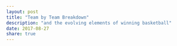 ```yaml
---
layout: post
title: "Team by Team Breakdown"
description: "and the evolving elements of winning basketball"
date: 2017-08-27
share: true
---
```


<svg height="600" width="850"></svg>
<div class="tooltip" id="statTooltip"></div>

<script>

    var translate = function(left, top) { return "translate(" + left + "," + top + ")"; };

    var data = [{"diffs": {"ts_pct": {"total": 37, "pct_diff": 0.286}, "efg_pct": {"total": 38, "pct_diff": 0.321}, "ft": {"total": 34, "pct_diff": 0.11}, "ast": {"total": 31, "pct_diff": 0.255}, "stl": {"total": 27, "pct_diff": 0.166}, "win": {"total": 32, "pct_diff": 0.61}, "orb": {"total": 33, "pct_diff": -0.026}, "trb": {"total": 32, "pct_diff": 0.172}, "tov": {"total": 33, "pct_diff": 0.065}, "fg3": {"total": 24, "pct_diff": 0.277}, "fta": {"total": 39, "pct_diff": 0.123}, "fg_pct": {"total": 39, "pct_diff": 0.277}, "fg3_pct": {"total": 45, "pct_diff": 0.166}, "blk": {"total": 27, "pct_diff": -0.02}, "fg": {"total": 32, "pct_diff": 0.36}, "drb": {"total": 41, "pct_diff": 0.195}, "base_win_pct": 0.39, "fga": {"total": 38, "pct_diff": 0.005}}, "team_name": "sac"}, {"diffs": {"ts_pct": {"total": 48, "pct_diff": 0.25}, "efg_pct": {"total": 47, "pct_diff": 0.202}, "ft": {"total": 30, "pct_diff": 0.133}, "ast": {"total": 43, "pct_diff": 0.198}, "stl": {"total": 29, "pct_diff": 0.259}, "win": {"total": 41, "pct_diff": 0.5}, "orb": {"total": 29, "pct_diff": -0.086}, "trb": {"total": 37, "pct_diff": 0.068}, "tov": {"total": 33, "pct_diff": 0.167}, "fg3": {"total": 46, "pct_diff": 0.109}, "fta": {"total": 27, "pct_diff": 0.13}, "fg_pct": {"total": 42, "pct_diff": 0.262}, "fg3_pct": {"total": 43, "pct_diff": 0.174}, "blk": {"total": 30, "pct_diff": 0.167}, "fg": {"total": 43, "pct_diff": 0.291}, "drb": {"total": 34, "pct_diff": 0.206}, "base_win_pct": 0.5, "fga": {"total": 32, "pct_diff": -0.063}}, "team_name": "por"}, {"diffs": {"ts_pct": {"total": 54, "pct_diff": 0.2}, "efg_pct": {"total": 56, "pct_diff": 0.185}, "ft": {"total": 50, "pct_diff": -0.004}, "ast": {"total": 52, "pct_diff": 0.16}, "stl": {"total": 40, "pct_diff": 0.081}, "win": {"total": 61, "pct_diff": 0.256}, "orb": {"total": 39, "pct_diff": -0.026}, "trb": {"total": 47, "pct_diff": 0.022}, "tov": {"total": 45, "pct_diff": 0.1}, "fg3": {"total": 48, "pct_diff": 0.11}, "fta": {"total": 44, "pct_diff": -0.017}, "fg_pct": {"total": 56, "pct_diff": 0.149}, "fg3_pct": {"total": 53, "pct_diff": 0.124}, "blk": {"total": 55, "pct_diff": 0.056}, "fg": {"total": 50, "pct_diff": 0.176}, "drb": {"total": 51, "pct_diff": 0.099}, "base_win_pct": 0.744, "fga": {"total": 40, "pct_diff": 0.031}}, "team_name": "sas"}, {"diffs": {"ts_pct": {"total": 37, "pct_diff": 0.27}, "efg_pct": {"total": 34, "pct_diff": 0.315}, "ft": {"total": 41, "pct_diff": 0.171}, "ast": {"total": 30, "pct_diff": 0.189}, "stl": {"total": 19, "pct_diff": 0.124}, "win": {"total": 20, "pct_diff": 0.756}, "orb": {"total": 24, "pct_diff": -0.036}, "trb": {"total": 23, "pct_diff": 0.278}, "tov": {"total": 21, "pct_diff": 0.042}, "fg3": {"total": 44, "pct_diff": 0.074}, "fta": {"total": 40, "pct_diff": 0.081}, "fg_pct": {"total": 32, "pct_diff": 0.287}, "fg3_pct": {"total": 34, "pct_diff": 0.197}, "blk": {"total": 26, "pct_diff": 0.141}, "fg": {"total": 17, "pct_diff": 0.403}, "drb": {"total": 31, "pct_diff": 0.304}, "base_win_pct": 0.244, "fga": {"total": 21, "pct_diff": -0.054}}, "team_name": "brk"}, {"diffs": {"ts_pct": {"total": 45, "pct_diff": 0.355}, "efg_pct": {"total": 42, "pct_diff": 0.345}, "ft": {"total": 36, "pct_diff": 0.155}, "ast": {"total": 39, "pct_diff": 0.232}, "stl": {"total": 37, "pct_diff": 0.083}, "win": {"total": 42, "pct_diff": 0.488}, "orb": {"total": 24, "pct_diff": -0.054}, "trb": {"total": 32, "pct_diff": 0.207}, "tov": {"total": 44, "pct_diff": 0.079}, "fg3": {"total": 25, "pct_diff": 0.168}, "fta": {"total": 33, "pct_diff": 0.064}, "fg_pct": {"total": 46, "pct_diff": 0.292}, "fg3_pct": {"total": 46, "pct_diff": 0.205}, "blk": {"total": 35, "pct_diff": 0.059}, "fg": {"total": 47, "pct_diff": 0.254}, "drb": {"total": 30, "pct_diff": 0.355}, "base_win_pct": 0.512, "fga": {"total": 42, "pct_diff": -0.06}}, "team_name": "ind"}, {"diffs": {"ts_pct": {"total": 44, "pct_diff": 0.329}, "efg_pct": {"total": 42, "pct_diff": 0.345}, "ft": {"total": 34, "pct_diff": 0.253}, "ast": {"total": 39, "pct_diff": 0.206}, "stl": {"total": 44, "pct_diff": 0.079}, "win": {"total": 42, "pct_diff": 0.488}, "orb": {"total": 22, "pct_diff": 0.079}, "trb": {"total": 32, "pct_diff": 0.175}, "tov": {"total": 43, "pct_diff": 0.093}, "fg3": {"total": 28, "pct_diff": 0.345}, "fta": {"total": 34, "pct_diff": 0.135}, "fg_pct": {"total": 44, "pct_diff": 0.261}, "fg3_pct": {"total": 44, "pct_diff": 0.147}, "blk": {"total": 43, "pct_diff": 0.139}, "fg": {"total": 45, "pct_diff": 0.221}, "drb": {"total": 40, "pct_diff": 0.188}, "base_win_pct": 0.512, "fga": {"total": 30, "pct_diff": 0.055}}, "team_name": "mil"}, {"diffs": {"ts_pct": {"total": 34, "pct_diff": 0.416}, "efg_pct": {"total": 31, "pct_diff": 0.428}, "ft": {"total": 48, "pct_diff": 0.122}, "ast": {"total": 43, "pct_diff": 0.25}, "stl": {"total": 39, "pct_diff": 0.135}, "win": {"total": 31, "pct_diff": 0.622}, "orb": {"total": 48, "pct_diff": -0.003}, "trb": {"total": 48, "pct_diff": 0.08}, "tov": {"total": 41, "pct_diff": 0.061}, "fg3": {"total": 22, "pct_diff": 0.395}, "fta": {"total": 47, "pct_diff": 0.111}, "fg_pct": {"total": 39, "pct_diff": 0.263}, "fg3_pct": {"total": 32, "pct_diff": 0.247}, "blk": {"total": 29, "pct_diff": 0.277}, "fg": {"total": 33, "pct_diff": 0.38}, "drb": {"total": 41, "pct_diff": 0.207}, "base_win_pct": 0.378, "fga": {"total": 46, "pct_diff": -0.008}}, "team_name": "min"}, {"diffs": {"ts_pct": {"total": 42, "pct_diff": 0.357}, "efg_pct": {"total": 51, "pct_diff": 0.245}, "ft": {"total": 23, "pct_diff": 0.022}, "ast": {"total": 47, "pct_diff": 0.117}, "stl": {"total": 37, "pct_diff": 0.095}, "win": {"total": 41, "pct_diff": 0.5}, "orb": {"total": 45, "pct_diff": 0.033}, "trb": {"total": 41, "pct_diff": 0.134}, "tov": {"total": 41, "pct_diff": 0.037}, "fg3": {"total": 46, "pct_diff": 0.109}, "fta": {"total": 29, "pct_diff": 0.121}, "fg_pct": {"total": 42, "pct_diff": 0.262}, "fg3_pct": {"total": 45, "pct_diff": 0.233}, "blk": {"total": 47, "pct_diff": 0.032}, "fg": {"total": 43, "pct_diff": 0.267}, "drb": {"total": 33, "pct_diff": 0.258}, "base_win_pct": 0.5, "fga": {"total": 42, "pct_diff": 0.024}}, "team_name": "mia"}, {"diffs": {"ts_pct": {"total": 54, "pct_diff": 0.211}, "efg_pct": {"total": 55, "pct_diff": 0.178}, "ft": {"total": 45, "pct_diff": 0.022}, "ast": {"total": 30, "pct_diff": 0.345}, "stl": {"total": 30, "pct_diff": 0.245}, "win": {"total": 51, "pct_diff": 0.378}, "orb": {"total": 29, "pct_diff": 0.033}, "trb": {"total": 43, "pct_diff": 0.169}, "tov": {"total": 30, "pct_diff": 0.178}, "fg3": {"total": 54, "pct_diff": 0.119}, "fta": {"total": 53, "pct_diff": 0.001}, "fg_pct": {"total": 50, "pct_diff": 0.218}, "fg3_pct": {"total": 46, "pct_diff": 0.204}, "blk": {"total": 36, "pct_diff": 0.1}, "fg": {"total": 35, "pct_diff": 0.292}, "drb": {"total": 46, "pct_diff": 0.226}, "base_win_pct": 0.622, "fga": {"total": 23, "pct_diff": 0.074}}, "team_name": "cle"}, {"diffs": {"ts_pct": {"total": 38, "pct_diff": 0.324}, "efg_pct": {"total": 31, "pct_diff": 0.367}, "ft": {"total": 62, "pct_diff": 0.077}, "ast": {"total": 32, "pct_diff": 0.217}, "stl": {"total": 43, "pct_diff": 0.142}, "win": {"total": 36, "pct_diff": 0.561}, "orb": {"total": 36, "pct_diff": -0.022}, "trb": {"total": 32, "pct_diff": 0.155}, "tov": {"total": 48, "pct_diff": 0.082}, "fg3": {"total": 30, "pct_diff": 0.161}, "fta": {"total": 59, "pct_diff": 0.086}, "fg_pct": {"total": 33, "pct_diff": 0.319}, "fg3_pct": {"total": 33, "pct_diff": 0.258}, "blk": {"total": 28, "pct_diff": 0.132}, "fg": {"total": 28, "pct_diff": 0.418}, "drb": {"total": 33, "pct_diff": 0.197}, "base_win_pct": 0.439, "fga": {"total": 35, "pct_diff": -0.01}}, "team_name": "cho"}, {"diffs": {"ts_pct": {"total": 34, "pct_diff": 0.387}, "efg_pct": {"total": 36, "pct_diff": 0.372}, "ft": {"total": 29, "pct_diff": 0.001}, "ast": {"total": 44, "pct_diff": 0.258}, "stl": {"total": 38, "pct_diff": 0.096}, "win": {"total": 31, "pct_diff": 0.622}, "orb": {"total": 45, "pct_diff": -0.0}, "trb": {"total": 42, "pct_diff": 0.146}, "tov": {"total": 34, "pct_diff": 0.004}, "fg3": {"total": 31, "pct_diff": 0.299}, "fta": {"total": 31, "pct_diff": -0.023}, "fg_pct": {"total": 37, "pct_diff": 0.298}, "fg3_pct": {"total": 42, "pct_diff": 0.241}, "blk": {"total": 44, "pct_diff": 0.077}, "fg": {"total": 34, "pct_diff": 0.298}, "drb": {"total": 39, "pct_diff": 0.263}, "base_win_pct": 0.378, "fga": {"total": 44, "pct_diff": -0.037}}, "team_name": "nyk"}, {"diffs": {"ts_pct": {"total": 51, "pct_diff": 0.27}, "efg_pct": {"total": 51, "pct_diff": 0.27}, "ft": {"total": 50, "pct_diff": 0.029}, "ast": {"total": 46, "pct_diff": 0.177}, "stl": {"total": 34, "pct_diff": 0.094}, "win": {"total": 55, "pct_diff": 0.329}, "orb": {"total": 35, "pct_diff": -0.042}, "trb": {"total": 40, "pct_diff": 0.154}, "tov": {"total": 37, "pct_diff": -0.022}, "fg3": {"total": 62, "pct_diff": 0.103}, "fta": {"total": 51, "pct_diff": 0.035}, "fg_pct": {"total": 43, "pct_diff": 0.282}, "fg3_pct": {"total": 42, "pct_diff": 0.258}, "blk": {"total": 28, "pct_diff": 0.115}, "fg": {"total": 34, "pct_diff": 0.3}, "drb": {"total": 41, "pct_diff": 0.207}, "base_win_pct": 0.671, "fga": {"total": 33, "pct_diff": -0.065}}, "team_name": "hou"}, {"diffs": {"ts_pct": {"total": 38, "pct_diff": 0.323}, "efg_pct": {"total": 41, "pct_diff": 0.329}, "ft": {"total": 33, "pct_diff": 0.038}, "ast": {"total": 43, "pct_diff": 0.216}, "stl": {"total": 45, "pct_diff": 0.024}, "win": {"total": 49, "pct_diff": 0.402}, "orb": {"total": 35, "pct_diff": -0.055}, "trb": {"total": 37, "pct_diff": 0.051}, "tov": {"total": 43, "pct_diff": 0.053}, "fg3": {"total": 30, "pct_diff": 0.269}, "fta": {"total": 24, "pct_diff": -0.015}, "fg_pct": {"total": 43, "pct_diff": 0.262}, "fg3_pct": {"total": 38, "pct_diff": 0.323}, "blk": {"total": 32, "pct_diff": 0.215}, "fg": {"total": 49, "pct_diff": 0.157}, "drb": {"total": 44, "pct_diff": 0.197}, "base_win_pct": 0.598, "fga": {"total": 47, "pct_diff": -0.109}}, "team_name": "was"}, {"diffs": {"ts_pct": {"total": 28, "pct_diff": 0.469}, "efg_pct": {"total": 28, "pct_diff": 0.433}, "ft": {"total": 29, "pct_diff": 0.2}, "ast": {"total": 15, "pct_diff": 0.216}, "stl": {"total": 36, "pct_diff": 0.044}, "win": {"total": 26, "pct_diff": 0.683}, "orb": {"total": 43, "pct_diff": 0.102}, "trb": {"total": 39, "pct_diff": 0.119}, "tov": {"total": 34, "pct_diff": 0.065}, "fg3": {"total": 32, "pct_diff": 0.214}, "fta": {"total": 32, "pct_diff": 0.152}, "fg_pct": {"total": 25, "pct_diff": 0.403}, "fg3_pct": {"total": 32, "pct_diff": 0.277}, "blk": {"total": 22, "pct_diff": 0.138}, "fg": {"total": 33, "pct_diff": 0.289}, "drb": {"total": 30, "pct_diff": 0.316}, "base_win_pct": 0.317, "fga": {"total": 45, "pct_diff": -0.006}}, "team_name": "lal"}, {"diffs": {"ts_pct": {"total": 31, "pct_diff": 0.304}, "efg_pct": {"total": 36, "pct_diff": 0.215}, "ft": {"total": 27, "pct_diff": 0.14}, "ast": {"total": 43, "pct_diff": 0.171}, "stl": {"total": 29, "pct_diff": 0.073}, "win": {"total": 28, "pct_diff": 0.659}, "orb": {"total": 29, "pct_diff": 0.073}, "trb": {"total": 29, "pct_diff": 0.28}, "tov": {"total": 24, "pct_diff": 0.034}, "fg3": {"total": 53, "pct_diff": 0.074}, "fta": {"total": 28, "pct_diff": 0.088}, "fg_pct": {"total": 31, "pct_diff": 0.24}, "fg3_pct": {"total": 40, "pct_diff": 0.184}, "blk": {"total": 35, "pct_diff": 0.145}, "fg": {"total": 28, "pct_diff": 0.302}, "drb": {"total": 30, "pct_diff": 0.259}, "base_win_pct": 0.341, "fga": {"total": 34, "pct_diff": 0.041}}, "team_name": "phi"}, {"diffs": {"ts_pct": {"total": 25, "pct_diff": 0.427}, "efg_pct": {"total": 26, "pct_diff": 0.361}, "ft": {"total": 28, "pct_diff": 0.136}, "ast": {"total": 30, "pct_diff": 0.174}, "stl": {"total": 37, "pct_diff": 0.004}, "win": {"total": 24, "pct_diff": 0.707}, "orb": {"total": 45, "pct_diff": -0.026}, "trb": {"total": 38, "pct_diff": 0.102}, "tov": {"total": 37, "pct_diff": 0.004}, "fg3": {"total": 24, "pct_diff": 0.207}, "fta": {"total": 27, "pct_diff": 0.04}, "fg_pct": {"total": 30, "pct_diff": 0.274}, "fg3_pct": {"total": 31, "pct_diff": 0.191}, "blk": {"total": 31, "pct_diff": 0.126}, "fg": {"total": 35, "pct_diff": 0.164}, "drb": {"total": 32, "pct_diff": 0.238}, "base_win_pct": 0.293, "fga": {"total": 44, "pct_diff": -0.066}}, "team_name": "pho"}, {"diffs": {"ts_pct": {"total": 32, "pct_diff": 0.473}, "efg_pct": {"total": 31, "pct_diff": 0.437}, "ft": {"total": 29, "pct_diff": 0.253}, "ast": {"total": 35, "pct_diff": 0.227}, "stl": {"total": 46, "pct_diff": 0.12}, "win": {"total": 33, "pct_diff": 0.598}, "orb": {"total": 33, "pct_diff": 0.022}, "trb": {"total": 18, "pct_diff": 0.154}, "tov": {"total": 61, "pct_diff": 0.024}, "fg3": {"total": 45, "pct_diff": 0.109}, "fta": {"total": 27, "pct_diff": 0.228}, "fg_pct": {"total": 30, "pct_diff": 0.465}, "fg3_pct": {"total": 34, "pct_diff": 0.216}, "blk": {"total": 38, "pct_diff": -0.007}, "fg": {"total": 30, "pct_diff": 0.365}, "drb": {"total": 15, "pct_diff": 0.465}, "base_win_pct": 0.402, "fga": {"total": 52, "pct_diff": -0.056}}, "team_name": "dal"}, {"diffs": {"ts_pct": {"total": 48, "pct_diff": 0.336}, "efg_pct": {"total": 51, "pct_diff": 0.28}, "ft": {"total": 45, "pct_diff": 0.089}, "ast": {"total": 36, "pct_diff": 0.211}, "stl": {"total": 40, "pct_diff": 0.103}, "win": {"total": 51, "pct_diff": 0.378}, "orb": {"total": 33, "pct_diff": 0.045}, "trb": {"total": 41, "pct_diff": 0.134}, "tov": {"total": 38, "pct_diff": 0.089}, "fg3": {"total": 46, "pct_diff": 0.161}, "fta": {"total": 45, "pct_diff": 0.089}, "fg_pct": {"total": 54, "pct_diff": 0.248}, "fg3_pct": {"total": 47, "pct_diff": 0.165}, "blk": {"total": 53, "pct_diff": 0.133}, "fg": {"total": 43, "pct_diff": 0.238}, "drb": {"total": 49, "pct_diff": 0.194}, "base_win_pct": 0.622, "fga": {"total": 31, "pct_diff": -0.074}}, "team_name": "lac"}, {"diffs": {"ts_pct": {"total": 29, "pct_diff": 0.508}, "efg_pct": {"total": 31, "pct_diff": 0.388}, "ft": {"total": 32, "pct_diff": 0.115}, "ast": {"total": 36, "pct_diff": 0.313}, "stl": {"total": 32, "pct_diff": 0.177}, "win": {"total": 29, "pct_diff": 0.646}, "orb": {"total": 35, "pct_diff": -0.04}, "trb": {"total": 33, "pct_diff": 0.131}, "tov": {"total": 33, "pct_diff": 0.101}, "fg3": {"total": 29, "pct_diff": 0.163}, "fta": {"total": 36, "pct_diff": 0.063}, "fg_pct": {"total": 31, "pct_diff": 0.42}, "fg3_pct": {"total": 29, "pct_diff": 0.198}, "blk": {"total": 33, "pct_diff": 0.131}, "fg": {"total": 30, "pct_diff": 0.413}, "drb": {"total": 27, "pct_diff": 0.313}, "base_win_pct": 0.354, "fga": {"total": 38, "pct_diff": 0.014}}, "team_name": "orl"}, {"diffs": {"ts_pct": {"total": 37, "pct_diff": 0.396}, "efg_pct": {"total": 36, "pct_diff": 0.391}, "ft": {"total": 43, "pct_diff": 0.05}, "ast": {"total": 30, "pct_diff": 0.318}, "stl": {"total": 42, "pct_diff": 0.18}, "win": {"total": 34, "pct_diff": 0.585}, "orb": {"total": 25, "pct_diff": 0.105}, "trb": {"total": 21, "pct_diff": 0.347}, "tov": {"total": 42, "pct_diff": 0.085}, "fg3": {"total": 34, "pct_diff": 0.203}, "fta": {"total": 44, "pct_diff": 0.108}, "fg_pct": {"total": 34, "pct_diff": 0.409}, "fg3_pct": {"total": 42, "pct_diff": 0.252}, "blk": {"total": 50, "pct_diff": 0.105}, "fg": {"total": 25, "pct_diff": 0.425}, "drb": {"total": 24, "pct_diff": 0.377}, "base_win_pct": 0.415, "fga": {"total": 35, "pct_diff": 0.042}}, "team_name": "nop"}, {"diffs": {"ts_pct": {"total": 51, "pct_diff": 0.26}, "efg_pct": {"total": 47, "pct_diff": 0.25}, "ft": {"total": 42, "pct_diff": 0.116}, "ast": {"total": 48, "pct_diff": 0.107}, "stl": {"total": 30, "pct_diff": 0.111}, "win": {"total": 51, "pct_diff": 0.378}, "orb": {"total": 44, "pct_diff": -0.031}, "trb": {"total": 51, "pct_diff": 0.143}, "tov": {"total": 31, "pct_diff": 0.088}, "fg3": {"total": 45, "pct_diff": 0.222}, "fta": {"total": 46, "pct_diff": 0.117}, "fg_pct": {"total": 49, "pct_diff": 0.256}, "fg3_pct": {"total": 40, "pct_diff": 0.178}, "blk": {"total": 47, "pct_diff": 0.101}, "fg": {"total": 38, "pct_diff": 0.273}, "drb": {"total": 51, "pct_diff": 0.182}, "base_win_pct": 0.622, "fga": {"total": 29, "pct_diff": -0.07}}, "team_name": "uta"}, {"diffs": {"ts_pct": {"total": 66, "pct_diff": 0.107}, "efg_pct": {"total": 65, "pct_diff": 0.121}, "ft": {"total": 39, "pct_diff": 0.029}, "ast": {"total": 68, "pct_diff": 0.109}, "stl": {"total": 45, "pct_diff": 0.05}, "win": {"total": 67, "pct_diff": 0.183}, "orb": {"total": 24, "pct_diff": 0.1}, "trb": {"total": 39, "pct_diff": 0.132}, "tov": {"total": 39, "pct_diff": 0.106}, "fg3": {"total": 59, "pct_diff": 0.115}, "fta": {"total": 38, "pct_diff": 0.025}, "fg_pct": {"total": 68, "pct_diff": 0.08}, "fg3_pct": {"total": 58, "pct_diff": 0.131}, "blk": {"total": 61, "pct_diff": 0.003}, "fg": {"total": 60, "pct_diff": 0.15}, "drb": {"total": 47, "pct_diff": 0.119}, "base_win_pct": 0.817, "fga": {"total": 33, "pct_diff": 0.062}}, "team_name": "gsw"}, {"diffs": {"ts_pct": {"total": 41, "pct_diff": 0.354}, "efg_pct": {"total": 38, "pct_diff": 0.397}, "ft": {"total": 48, "pct_diff": -0.003}, "ast": {"total": 36, "pct_diff": 0.337}, "stl": {"total": 30, "pct_diff": 0.143}, "win": {"total": 43, "pct_diff": 0.476}, "orb": {"total": 40, "pct_diff": 0.051}, "trb": {"total": 43, "pct_diff": 0.15}, "tov": {"total": 36, "pct_diff": 0.087}, "fg3": {"total": 20, "pct_diff": 0.326}, "fta": {"total": 56, "pct_diff": -0.06}, "fg_pct": {"total": 40, "pct_diff": 0.376}, "fg3_pct": {"total": 30, "pct_diff": 0.343}, "blk": {"total": 32, "pct_diff": 0.07}, "fg": {"total": 34, "pct_diff": 0.358}, "drb": {"total": 44, "pct_diff": 0.226}, "base_win_pct": 0.524, "fga": {"total": 29, "pct_diff": 0.062}}, "team_name": "atl"}, {"diffs": {"ts_pct": {"total": 48, "pct_diff": 0.312}, "efg_pct": {"total": 49, "pct_diff": 0.272}, "ft": {"total": 36, "pct_diff": -0.007}, "ast": {"total": 53, "pct_diff": 0.071}, "stl": {"total": 30, "pct_diff": 0.021}, "win": {"total": 53, "pct_diff": 0.354}, "orb": {"total": 27, "pct_diff": 0.021}, "trb": {"total": 29, "pct_diff": 0.251}, "tov": {"total": 36, "pct_diff": -0.035}, "fg3": {"total": 58, "pct_diff": 0.078}, "fta": {"total": 35, "pct_diff": 0.011}, "fg_pct": {"total": 42, "pct_diff": 0.306}, "fg3_pct": {"total": 48, "pct_diff": 0.208}, "blk": {"total": 25, "pct_diff": 0.194}, "fg": {"total": 40, "pct_diff": 0.229}, "drb": {"total": 34, "pct_diff": 0.325}, "base_win_pct": 0.646, "fga": {"total": 38, "pct_diff": -0.014}}, "team_name": "bos"}, {"diffs": {"ts_pct": {"total": 30, "pct_diff": 0.482}, "efg_pct": {"total": 34, "pct_diff": 0.402}, "ft": {"total": 27, "pct_diff": 0.105}, "ast": {"total": 30, "pct_diff": 0.382}, "stl": {"total": 41, "pct_diff": 0.134}, "win": {"total": 37, "pct_diff": 0.549}, "orb": {"total": 62, "pct_diff": 0.017}, "trb": {"total": 50, "pct_diff": 0.129}, "tov": {"total": 44, "pct_diff": 0.072}, "fg3": {"total": 27, "pct_diff": 0.142}, "fta": {"total": 35, "pct_diff": 0.006}, "fg_pct": {"total": 39, "pct_diff": 0.293}, "fg3_pct": {"total": 38, "pct_diff": 0.26}, "blk": {"total": 31, "pct_diff": 0.065}, "fg": {"total": 49, "pct_diff": 0.263}, "drb": {"total": 36, "pct_diff": 0.271}, "base_win_pct": 0.451, "fga": {"total": 60, "pct_diff": 0.032}}, "team_name": "det"}, {"diffs": {"ts_pct": {"total": 38, "pct_diff": 0.374}, "efg_pct": {"total": 40, "pct_diff": 0.352}, "ft": {"total": 46, "pct_diff": 0.036}, "ast": {"total": 32, "pct_diff": 0.302}, "stl": {"total": 27, "pct_diff": 0.094}, "win": {"total": 47, "pct_diff": 0.427}, "orb": {"total": 56, "pct_diff": -0.055}, "trb": {"total": 62, "pct_diff": 0.072}, "tov": {"total": 25, "pct_diff": 0.027}, "fg3": {"total": 34, "pct_diff": 0.162}, "fta": {"total": 50, "pct_diff": 0.047}, "fg_pct": {"total": 40, "pct_diff": 0.377}, "fg3_pct": {"total": 29, "pct_diff": 0.255}, "blk": {"total": 32, "pct_diff": 0.146}, "fg": {"total": 40, "pct_diff": 0.252}, "drb": {"total": 54, "pct_diff": 0.242}, "base_win_pct": 0.573, "fga": {"total": 46, "pct_diff": -0.03}}, "team_name": "okc"}, {"diffs": {"ts_pct": {"total": 48, "pct_diff": 0.232}, "efg_pct": {"total": 46, "pct_diff": 0.226}, "ft": {"total": 51, "pct_diff": 0.084}, "ast": {"total": 20, "pct_diff": 0.178}, "stl": {"total": 50, "pct_diff": -0.002}, "win": {"total": 51, "pct_diff": 0.378}, "orb": {"total": 38, "pct_diff": -0.043}, "trb": {"total": 41, "pct_diff": 0.134}, "tov": {"total": 52, "pct_diff": 0.032}, "fg3": {"total": 30, "pct_diff": 0.211}, "fta": {"total": 40, "pct_diff": 0.103}, "fg_pct": {"total": 50, "pct_diff": 0.178}, "fg3_pct": {"total": 46, "pct_diff": 0.204}, "blk": {"total": 34, "pct_diff": 0.084}, "fg": {"total": 50, "pct_diff": 0.198}, "drb": {"total": 45, "pct_diff": 0.156}, "base_win_pct": 0.622, "fga": {"total": 45, "pct_diff": 0.0}}, "team_name": "tor"}, {"diffs": {"ts_pct": {"total": 45, "pct_diff": 0.312}, "efg_pct": {"total": 40, "pct_diff": 0.312}, "ft": {"total": 44, "pct_diff": 0.126}, "ast": {"total": 43, "pct_diff": 0.163}, "stl": {"total": 25, "pct_diff": 0.152}, "win": {"total": 40, "pct_diff": 0.512}, "orb": {"total": 51, "pct_diff": -0.057}, "trb": {"total": 59, "pct_diff": 0.071}, "tov": {"total": 18, "pct_diff": 0.123}, "fg3": {"total": 42, "pct_diff": 0.06}, "fta": {"total": 44, "pct_diff": 0.126}, "fg_pct": {"total": 41, "pct_diff": 0.341}, "fg3_pct": {"total": 43, "pct_diff": 0.186}, "blk": {"total": 30, "pct_diff": -0.021}, "fg": {"total": 35, "pct_diff": 0.312}, "drb": {"total": 55, "pct_diff": 0.185}, "base_win_pct": 0.488, "fga": {"total": 37, "pct_diff": -0.11}}, "team_name": "den"}, {"diffs": {"ts_pct": {"total": 33, "pct_diff": 0.318}, "efg_pct": {"total": 30, "pct_diff": 0.333}, "ft": {"total": 57, "pct_diff": 0.044}, "ast": {"total": 31, "pct_diff": 0.306}, "stl": {"total": 43, "pct_diff": 0.058}, "win": {"total": 41, "pct_diff": 0.5}, "orb": {"total": 49, "pct_diff": 0.01}, "trb": {"total": 52, "pct_diff": 0.135}, "tov": {"total": 40, "pct_diff": 0.125}, "fg3": {"total": 30, "pct_diff": 0.167}, "fta": {"total": 58, "pct_diff": 0.034}, "fg_pct": {"total": 31, "pct_diff": 0.339}, "fg3_pct": {"total": 38, "pct_diff": 0.211}, "blk": {"total": 39, "pct_diff": 0.038}, "fg": {"total": 33, "pct_diff": 0.379}, "drb": {"total": 46, "pct_diff": 0.261}, "base_win_pct": 0.5, "fga": {"total": 43, "pct_diff": 0.035}}, "team_name": "chi"}, {"diffs": {"ts_pct": {"total": 36, "pct_diff": 0.42}, "efg_pct": {"total": 39, "pct_diff": 0.373}, "ft": {"total": 33, "pct_diff": 0.021}, "ast": {"total": 46, "pct_diff": 0.172}, "stl": {"total": 48, "pct_diff": 0.018}, "win": {"total": 43, "pct_diff": 0.476}, "orb": {"total": 48, "pct_diff": -0.045}, "trb": {"total": 41, "pct_diff": 0.11}, "tov": {"total": 46, "pct_diff": 0.019}, "fg3": {"total": 30, "pct_diff": 0.243}, "fta": {"total": 31, "pct_diff": 0.089}, "fg_pct": {"total": 40, "pct_diff": 0.326}, "fg3_pct": {"total": 41, "pct_diff": 0.232}, "blk": {"total": 27, "pct_diff": 0.032}, "fg": {"total": 40, "pct_diff": 0.351}, "drb": {"total": 37, "pct_diff": 0.287}, "base_win_pct": 0.524, "fga": {"total": 57, "pct_diff": 0.002}}, "team_name": "mem"}];

    var svgContainer = d3.select("svg"),
        graphMargins = {top: 25, right: 25, bottom: 25, left: 35};

    var graphWidth = +svgContainer.attr("width") - graphMargins.left - graphMargins.right;
    var graphHeight = +svgContainer.attr("height") - graphMargins.top - graphMargins.bottom;

    var graphContainer = svgContainer.append("g")
        .attr("transform", translate(graphMargins.left, graphMargins.top));

    var pctToHeight = d3.scaleLinear().range([graphHeight, 0]).domain([-0.20, 0.5]);
    var numGamesToWidth = d3.scaleLinear().range([0, graphWidth]).domain([0, 82]);

    var statTooltip = d3.select("#statTooltip").style("opacity", 0);

    function renderPoints(teamName, data) {
        var dotRadius = 2.5;
        graphContainer.selectAll(".dot")
            .data(data)
            .enter()
            .append("circle")
              .attr("r", dotRadius)
              .attr("team", teamName)
              .attr("stat", function(d) { return d['stat'] })
              .attr("totalGames", function(d) { return d['total'] })
              .attr("pctDiff", function(d) { return d['pctDiff'] })
              .attr("cx", function(d) { return numGamesToWidth(d['total']) })
              .attr("cy", function(d) { return pctToHeight(d['pctDiff'] )})
              .on('mouseover', function() {
                var stat = d3.select(this).attr("stat");
                var team = d3.select(this).attr("team");
                var pctDiff = d3.select(this).attr("pctDiff");
                var totalGames = d3.select(this).attr("totalGames");

                statTooltip.transition().duration(150);
                statTooltip.html(team + "|" + stat + ": " + pctDiff + "%, " + totalGames)
                       .style("left", (d3.event.pageX) + "px")
                       .style("top", (d3.event.pageY - 24) + "px")
                       .style("opacity", .9);
              })
              .on("mouseout", function(d) {
                statTooltip.transition().duration(50).style("opacity", 0)
              });
    }

    function parseData(data) {
        var results = [];

        var excludeKeys = new Set(['win', 'base_win_pct', 'fg', 'fg_pct', 'ts_pct', 'efg_pct']);

        for (var key in data) {
            if (excludeKeys.has(key)) continue
            if (data.hasOwnProperty(key)) {
                var statMap = {
                    stat: key,
                    pctDiff: data[key]['pct_diff'],
                    total: data[key]['total']
                }
                results.push(statMap);
            }
        }
        return results;
    }

    for (var key in data) {
      if (data.hasOwnProperty(key)) {
        var teamName = data[key]['team_name'];
        renderPoints(teamName, parseData(data[key]['diffs']));
      }
    }


    function renderYAxis() {
        svgContainer.append("g")
                    .attr("transform", translate(graphMargins.left, graphMargins.top))
                    .call(d3.axisLeft(pctToHeight).tickFormat(d3.format(".0%")))
    }

    renderYAxis();


</script>

